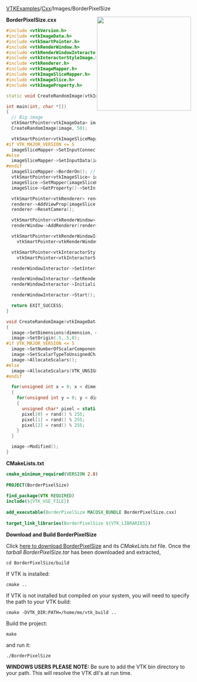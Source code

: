 [VTKExamples](/home/)/[Cxx](/Cxx)/Images/BorderPixelSize

<img align="right" src="https://github.com/lorensen/VTKExamples/blob/gh-pages/Testing/Baseline/Images/TestBorderPixelSize.png?raw=true" width="256" />

**BorderPixelSize.cxx**
```c++
#include <vtkVersion.h>
#include <vtkImageData.h>
#include <vtkSmartPointer.h>
#include <vtkRenderWindow.h>
#include <vtkRenderWindowInteractor.h>
#include <vtkInteractorStyleImage.h>
#include <vtkRenderer.h>
#include <vtkImageMapper.h>
#include <vtkImageSliceMapper.h>
#include <vtkImageSlice.h>
#include <vtkImageProperty.h>

static void CreateRandomImage(vtkImageData* image, const unsigned int dimension);

int main(int, char *[])
{
  // Big image
  vtkSmartPointer<vtkImageData> image = vtkSmartPointer<vtkImageData>::New();
  CreateRandomImage(image, 50);

  vtkSmartPointer<vtkImageSliceMapper> imageSliceMapper = vtkSmartPointer<vtkImageSliceMapper>::New();
#if VTK_MAJOR_VERSION <= 5
  imageSliceMapper->SetInputConnection(image->GetProducerPort());
#else
  imageSliceMapper->SetInputData(image);
#endif
  imageSliceMapper->BorderOn(); // This line tells the mapper to draw the full border pixels.
  vtkSmartPointer<vtkImageSlice> imageSlice = vtkSmartPointer<vtkImageSlice>::New();
  imageSlice->SetMapper(imageSliceMapper);
  imageSlice->GetProperty()->SetInterpolationTypeToNearest();

  vtkSmartPointer<vtkRenderer> renderer = vtkSmartPointer<vtkRenderer>::New();
  renderer->AddViewProp(imageSlice);
  renderer->ResetCamera();

  vtkSmartPointer<vtkRenderWindow> renderWindow = vtkSmartPointer<vtkRenderWindow>::New();
  renderWindow->AddRenderer(renderer);

  vtkSmartPointer<vtkRenderWindowInteractor> renderWindowInteractor =
    vtkSmartPointer<vtkRenderWindowInteractor>::New();

  vtkSmartPointer<vtkInteractorStyleImage> style =
    vtkSmartPointer<vtkInteractorStyleImage>::New();

  renderWindowInteractor->SetInteractorStyle(style);

  renderWindowInteractor->SetRenderWindow(renderWindow);
  renderWindowInteractor->Initialize();

  renderWindowInteractor->Start();

  return EXIT_SUCCESS;
}

void CreateRandomImage(vtkImageData* image, const unsigned int dimension)
{
  image->SetDimensions(dimension, dimension, 1);
  image->SetOrigin(.5,.5,0);
#if VTK_MAJOR_VERSION <= 5
  image->SetNumberOfScalarComponents(3);
  image->SetScalarTypeToUnsignedChar();
  image->AllocateScalars();
#else
  image->AllocateScalars(VTK_UNSIGNED_CHAR,3);
#endif

  for(unsigned int x = 0; x < dimension; x++)
  {
    for(unsigned int y = 0; y < dimension; y++)
    {
      unsigned char* pixel = static_cast<unsigned char*>(image->GetScalarPointer(x,y,0));
      pixel[0] = rand() % 255;
      pixel[1] = rand() % 255;
      pixel[2] = rand() % 255;
    }
  }

  image->Modified();
}
```
**CMakeLists.txt**
```cmake
cmake_minimum_required(VERSION 2.8)
 
PROJECT(BorderPixelSize)
 
find_package(VTK REQUIRED)
include(${VTK_USE_FILE})
 
add_executable(BorderPixelSize MACOSX_BUNDLE BorderPixelSize.cxx)
 
target_link_libraries(BorderPixelSize ${VTK_LIBRARIES})
```

**Download and Build BorderPixelSize**

Click [here to download BorderPixelSize](https://github.com/lorensen/VTKWikiExamplesTarballs/raw/master/BorderPixelSize.tar) and its *CMakeLists.txt* file.
Once the *tarball BorderPixelSize.tar* has been downloaded and extracted,
```
cd BorderPixelSize/build 
```
If VTK is installed:
```
cmake ..
```
If VTK is not installed but compiled on your system, you will need to specify the path to your VTK build:
```
cmake -DVTK_DIR:PATH=/home/me/vtk_build ..
```
Build the project:
```
make
```
and run it:
```
./BorderPixelSize
```
**WINDOWS USERS PLEASE NOTE:** Be sure to add the VTK bin directory to your path. This will resolve the VTK dll's at run time.

